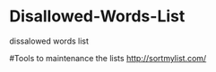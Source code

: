 # Disallowed-Words-List
dissalowed words list
 
#Tools to maintenance the lists
http://sortmylist.com/
